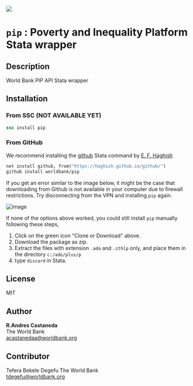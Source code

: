 [![](https://img.shields.io/badge/devel%20version-0.3.1-blue.svg)](https://github.com/worldbank/pip)


`pip` : Poverty and Inequality Platform Stata wrapper
=====================================================

Description
-----------

World Bank PIP API Stata wrapper


Installation
-----------

### From SSC (NOT AVAILABLE YET)

```stata
ssc install pip
```

### From GitHub 

We recommend installing the [github](https://github.com/haghish/github) Stata command by [E. F. Haghish](https://github.com/haghish)

```stata
net install github, from("https://haghish.github.io/github/")
github install worldbank/pip
```

If you get an error similar to the image below, it might be the case that downloading from Github is not available in your computer due to firewall restrictions. Try disconnecting from the VPN and installing `pip` again.

![image](https://user-images.githubusercontent.com/35301997/152870576-c10787a8-e271-41ee-8eb0-79d63afacac6.png)

If none of the options above worked, you could still install `pip` manually following these steps, 

1. Click on the green icon "Clone or Download" above. 
2. Download the package as zip. 
3. Extract the files with extension `.ado` and `.sthlp` only, and place them in the directory `c:/ado/plus/p`
4. type `discard` in Stata. 

License
-----------
MIT


Author
------

**R.Andres Castaneda**  
The World Bank  
acastanedaa@worldbank.org

Contributor
------
Tefera Bekele Degefu
The World Bank  
tdegefu@worldbank.org

